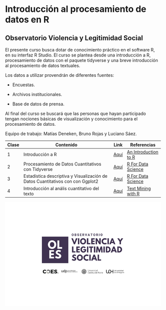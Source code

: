 # Introducción al procesamiento de datos en R

## Observatorio Violencia y Legitimidad Social

El presente curso busca dotar de conocimiento práctico en el software R, en su interfaz R Studio. El curso se plantea desde una introducción a R, procesamiento de datos con el paquete tidyverse y una breve introducción al procesamiento de datos textuales.

Los datos a utilizar provendrán de diferentes fuentes:

-   Encuestas.

-   Archivos institucionales.

-   Base de datos de prensa.

Al final del curso se buscará que las personas que hayan participado tengan nociones básicas de visualización y conocimiento para el procesamiento de datos.

Equipo de trabajo: Matías Deneken, Bruno Rojas y Luciano Sáez.

| Clase | Contenido                                                                      | Link                                                    | Referencias                                                                |
|-----------------|-----------------|-----------------|----------------------|
| 1     | Introducción a R                                                               | [Aquí](https://matdknu.github.io/intro-r/clase1/clase1) | [An Introduction to R](https://intro2r.com "An Introduction to R [Libro]") |
| 2     | Procesamiento de Datos Cuantitativos con Tidyverse                             | [Aquí](https://matdknu.github.io/intro-r/clase2/clase2) | [R For Data Science](https://r4ds.had.co.nz/ "R For Data Science")         |
| 3     | Estadística descriptiva y Visualización de Datos Cuantitativos con con Ggplot2 | [Aquí](https://matdknu.github.io/intro-r/clase3/clase3.html) | [R For Data Science](https://r4ds.had.co.nz/ "R For Data Science")         |
| 4     | Introducción al anális cuantitativo del texto                                  | [Aquí](https://matdknu.github.io/intro-r/clase4/clase4) | [Text Mining with R](https://www.tidytextmining.com/)                      |



![](images/oles_ok.jpg)
